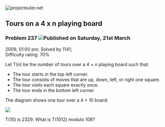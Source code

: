 ![projecteuler.net](images/print_page_logo.png)

## Tours on a 4 x n playing board

### Problem 237 ![](images/icon_info.png)Published on Saturday, 21st March
2009, 01:00 pm; Solved by 1141;  
Difficulty rating: 70%

Let T(_n_) be the number of tours over a 4 × _n_ playing board such that:

  * The tour starts in the top left corner.
  * The tour consists of moves that are up, down, left, or right one square.
  * The tour visits each square exactly once.
  * The tour ends in the bottom left corner.

The diagram shows one tour over a 4 × 10 board:

![](project/images/p237.gif)

T(10) is 2329. What is T(1012) modulo 108?

  
  

